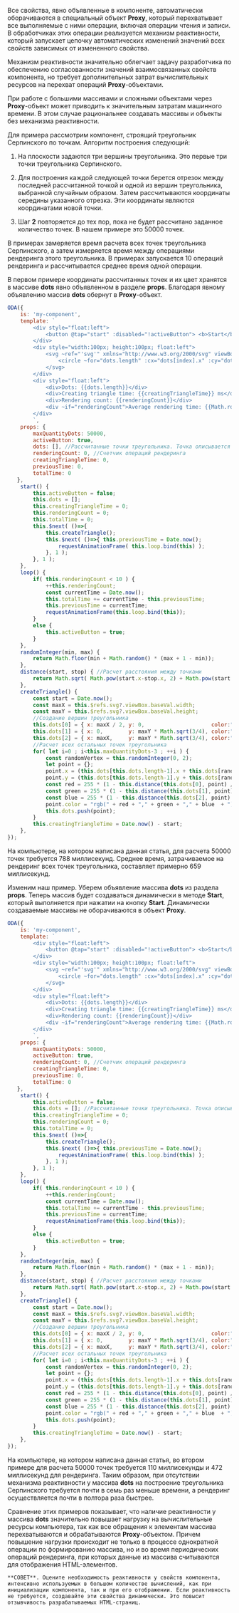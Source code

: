 ﻿Все свойства, явно объявленные в компоненте, автоматически оборачиваются в специальный объект **Proxy**, который перехватывает все выполняемые с ними операции, включая операции чтения и записи. В обработчиках этих операции реализуется механизм реактивности, который запускает цепочку автоматических изменений значений всех свойств зависимых от измененного свойства.

Механизм реактивности значительно облегчает задачу разработчика по обеспечению согласованности значений взаимосвязанных свойств компонента, но требует дополнительных затрат вычислительных ресурсов на перехват операций **Proxy**-объектами.

При работе с большими массивами и сложными объектами через **Proxy**-объект может приводить к значительным затратам машинного времени. В этом случае рациональнее создавать массивы и объекты без механизма реактивности.

Для примера рассмотрим компонент, строящий треугольник Серпинского по точкам. Алгоритм построения следующий:

1. На плоскости задаются три вершины треугольника. Это первые три точки треугольника Серпинского.

2. Для построения каждой следующей точки берется отрезок между последней рассчитанной точкой и одной из вершин треугольника, выбранной случайным образом. Затем рассчитываются координаты середины указанного отрезка. Эти координаты являются координатами новой точки.

3. Шаг **2** повторяется до тех пор, пока не будет рассчитано заданное количество точек. В нашем примере это 50000 точек.

В примерах замеряется время расчета всех точек треугольника Серпинского, а затем измеряется время между операциями рендеринга этого треугольника. В примерах запускается 10 операций рендеринга и рассчитывается среднее время одной операции.

В первом примере координаты рассчитанных точек и их цвет хранятся в массиве **dots** явно объявленном в разделе **props**. Благодаря явному объявлению массив **dots** обернут в **Proxy**-объект.

```javascript run_edit_[my-component.js]_eh=250_h=110
ODA({
    is: 'my-component',
    template: `
        <div style="float:left">
            <button @tap="start" :disabled="!activeButton"> <b>Start</b> </button>
        </div>
        <div style="width:100px; height:100px; float:left">
            <svg ~ref="'svg'" xmlns="http://www.w3.org/2000/svg" viewBox="0 0 1000 1000" style="background: #ccc;">
                <circle ~for="dots.length" :cx="dots[index].x" :cy="dots[index].y" :r="1" ~style="'fill:'+dots[index].color"></circle>
            </svg>
        </div>
        <div style="float:left">
            <div>Dots: {{dots.length}}</div>
            <div>Creating triangle time: {{creatingTriangleTime}} ms</div>
            <div>Rendering count: {{renderingCount}}</div>
            <div ~if="renderingCount">Average rendering time: {{Math.round(totalTime / renderingCount)}} ms</div>
        </div>
        `,
    props: {
        maxQuantityDots: 50000,
        activeButton: true,
        dots: [], //Рассчитанные точки треугольника. Точка описывается координатами "x", "y" и цветом "color".
        renderingCount: 0, //Счетчик операций рендеринга
        creatingTriangleTime: 0,
        previousTime: 0,
        totalTime: 0
   },
    start() {
        this.activeButton = false;
        this.dots = [];
        this.creatingTriangleTime = 0;
        this.renderingCount = 0;
        this.totalTime = 0;
        this.$next( ()=>{
            this.createTriangle();
            this.$next( ()=>{ this.previousTime = Date.now();
                requestAnimationFrame( this.loop.bind(this) );
            }, 1 );
        }, 1 );
    },
    loop() {
        if( this.renderingCount < 10 ) {
            ++this.renderingCount;
            const currentTime = Date.now();
            this.totalTime += currentTime - this.previousTime;
            this.previousTime = currentTime;
            requestAnimationFrame(this.loop.bind(this));
        }
        else {
            this.activeButton = true;
        }
    },
    randomInteger(min, max) {
        return Math.floor(min + Math.random() * (max + 1 - min));
    },
    distance(start, stop) { //Расчет расстояния между точками
        return Math.sqrt( Math.pow(start.x-stop.x, 2) + Math.pow(start.y-stop.y, 2) );
    },
    createTriangle() {
        const start = Date.now();
        const maxX = this.$refs.svg?.viewBox.baseVal.width;
        const maxY = this.$refs.svg?.viewBox.baseVal.height;
        //Создание вершин треугольника
        this.dots[0] = { x: maxX / 2, y: 0,                     color:"rgb(255,0,0)" };
        this.dots[1] = { x: 0,        y: maxY * Math.sqrt(3/4), color:"rgb(0,255,0)" };
        this.dots[2] = { x: maxX,     y: maxY * Math.sqrt(3/4), color:"rgb(0,0,255)" };
        //Расчет всех остальных точек треугольника
        for( let i=0 ; i<this.maxQuantityDots-3 ; ++i ) {
            const randomVertex = this.randomInteger(0, 2);
            let point = {};
            point.x = (this.dots[this.dots.length-1].x + this.dots[randomVertex].x) / 2.0;
            point.y = (this.dots[this.dots.length-1].y + this.dots[randomVertex].y) / 2.0;
            const red = 255 * (1 - this.distance(this.dots[0], point) / maxX);
            const green = 255 * (1 - this.distance(this.dots[1], point) / maxX);
            const blue = 255 * (1 - this.distance(this.dots[2], point) / maxX);
            point.color = "rgb(" + red + "," + green + "," + blue  + ")";
            this.dots.push(point);
        }
        this.creatingTriangleTime = Date.now() - start;
    },
});
```

На компьютере, на котором написана данная статья, для расчета 50000 точек требуется 788 миллисекунд. Среднее время, затрачиваемое на рендеринг всех точек треугольника, составляет примерно 659 миллисекунд.

Изменим наш пример. Уберем объявление массива **dots** из раздела **props**. Теперь массив будет создаваться динамически в методе **Start**, который выполняется при нажатии на кнопку **Start**. Динамически создаваемые массивы не оборачиваются в объект **Proxy**.

```javascript run_edit_[my-component.js]_eh=250_h=110
ODA({
    is: 'my-component',
    template: `
        <div style="float:left">
            <button @tap="start" :disabled="!activeButton"> <b>Start</b> </button>
        </div>
        <div style="width:100px; height:100px; float:left">
            <svg ~ref="'svg'" xmlns="http://www.w3.org/2000/svg" viewBox="0 0 1000 1000" style="background: #ccc;">
                <circle ~for="dots.length" :cx="dots[index].x" :cy="dots[index].y" :r="1" ~style="'fill:'+dots[index].color"></circle>
            </svg>
        </div>
        <div style="float:left">
            <div>Dots: {{dots.length}}</div>
            <div>Creating triangle time: {{creatingTriangleTime}} ms</div>
            <div>Rendering count: {{renderingCount}}</div>
            <div ~if="renderingCount">Average rendering time: {{Math.round(totalTime / renderingCount)}} ms</div>
        </div>
        `,
    props: {
        maxQuantityDots: 50000,
        activeButton: true,
        renderingCount: 0, //Счетчик операций рендеринга
        creatingTriangleTime: 0,
        previousTime: 0,
        totalTime: 0
   },
    start() {
        this.activeButton = false;
        this.dots = []; //Рассчитанные точки треугольника. Точка описывается координатами "x", "y" и цветом "color".
        this.creatingTriangleTime = 0;
        this.renderingCount = 0;
        this.totalTime = 0;
        this.$next( ()=>{
            this.createTriangle();
            this.$next( ()=>{ this.previousTime = Date.now();
                requestAnimationFrame( this.loop.bind(this) );
            }, 1 );
        }, 1 );
    },
    loop() {
        if( this.renderingCount < 10 ) {
            ++this.renderingCount;
            const currentTime = Date.now();
            this.totalTime += currentTime - this.previousTime;
            this.previousTime = currentTime;
            requestAnimationFrame(this.loop.bind(this));
        }
        else {
            this.activeButton = true;
        }
    },
    randomInteger(min, max) {
        return Math.floor(min + Math.random() * (max + 1 - min));
    },
    distance(start, stop) { //Расчет расстояния между точками
        return Math.sqrt( Math.pow(start.x-stop.x, 2) + Math.pow(start.y-stop.y, 2) );
    },
    createTriangle() {
        const start = Date.now();
        const maxX = this.$refs.svg?.viewBox.baseVal.width;
        const maxY = this.$refs.svg?.viewBox.baseVal.height;
        //Создание вершин треугольника
        this.dots[0] = { x: maxX / 2, y: 0,                     color:"rgb(255,0,0)" };
        this.dots[1] = { x: 0,        y: maxY * Math.sqrt(3/4), color:"rgb(0,255,0)" };
        this.dots[2] = { x: maxX,     y: maxY * Math.sqrt(3/4), color:"rgb(0,0,255)" };
        //Расчет всех остальных точек треугольника
        for( let i=0 ; i<this.maxQuantityDots-3 ; ++i ) {
            const randomVertex = this.randomInteger(0, 2);
            let point = {};
            point.x = (this.dots[this.dots.length-1].x + this.dots[randomVertex].x) / 2.0;
            point.y = (this.dots[this.dots.length-1].y + this.dots[randomVertex].y) / 2.0;
            const red = 255 * (1 - this.distance(this.dots[0], point) / maxX);
            const green = 255 * (1 - this.distance(this.dots[1], point) / maxX);
            const blue = 255 * (1 - this.distance(this.dots[2], point) / maxX);
            point.color = "rgb(" + red + "," + green + "," + blue  + ")";
            this.dots.push(point);
        }
        this.creatingTriangleTime = Date.now() - start;
    },
});
```

На компьютере, на котором написана данная статья, во втором примере для расчета 50000 точек требуется 110 миллисекунды и 472 миллисекунд для рендеринга. Таким образом, при отсутствии механизма реактивности у массива **dots** на построение треугольника Серпинского требуется почти в семь раз меньше времени, а рендеринг осуществляется почти в полтора раза быстрее.

Сравнение этих примеров показывает, что наличие реактивности у массива **dots** значительно повышает нагрузку на вычислительные ресурсы компьютера, так как все обращения к элементам массива перехватываются и обрабатываются **Proxy**-объектом. Причем повышение нагрузки происходит не только в процессе однократной операции по формированию массива, но и во время периодических операций рендеринга, при которых данные из массива считываются для отображения HTML-элементов.

```faq_md
**СОВЕТ**. Оцените необходимость реактивности у свойств компонента, интенсивно используемых в большом количестве вычислений, как при инициализации компонента, так и при его отображении. Если реактивность не требуется, создавайте эти свойства динамически. Это повысит отзывчивость разрабатываемых HTML-страниц.
```

